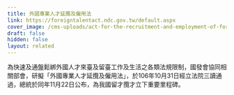 ```yaml
---
title: 外國專業人才延攬及僱用法
link: https://foreigntalentact.ndc.gov.tw/default.aspx
cover_image: /cms-uploads/act-for-the-recruitment-and-employment-of-foreign-professionals-03.jpg
draft: false
hidden: false
layout: related
---
```

為快速及通盤鬆綁外國人才來臺及留臺工作及生活之各類法規限制，國發會協同相關部會，研擬「外國專業人才延攬及僱用法」，於106年10月31日經立法院三讀通過，總統於同年11月22日公布，為我國留才攬才立下重要里程碑。